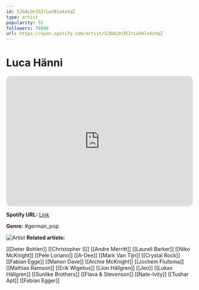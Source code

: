 ```yaml
---
id: 5JbALDn35ZrLwVAle4xVqZ
type: artist
popularity: 52
followers: 76996
url: https://open.spotify.com/artist/5JbALDn35ZrLwVAle4xVqZ
---
```

# Luca Hänni

<iframe style="border-radius:12px" src="https://open.spotify.com/embed/artist/5JbALDn35ZrLwVAle4xVqZ" width="100%" height="352" frameBorder="0" allowfullscreen="" allow="autoplay; clipboard-write; encrypted-media; fullscreen; picture-in-picture" loading="lazy"></iframe>

**Spotify URL:** [Link](https://open.spotify.com/artist/5JbALDn35ZrLwVAle4xVqZ)

**Genre:**  #german_pop

![Artist](https://i.scdn.co/image/ab6761610000e5eb45fccb52af374770428465f2)
**Related artists:**

[[Dieter Bohlen]]
[[Christopher S]]
[[Andre Merritt]]
[[Laurell Barker]]
[[Niko McKnight]]
[[Pele Loriano]]
[[A-Dee]]
[[Mark Van Tijn]]
[[Crystal Rock]]
[[Fabian Egge]]
[[Manon Dave]]
[[Archie McKnight]]
[[Jochem Fluitsma]]
[[Mathias Ramson]]
[[Erik Wigelius]]
[[Jon Hällgren]]
[[Jeo]]
[[Lukas Hällgren]]
[[Sunlike Brothers]]
[[Flava & Stevenson]]
[[Nate-Ivity]]
[[Tushar Apt]]
[[Fabian Egger]]
